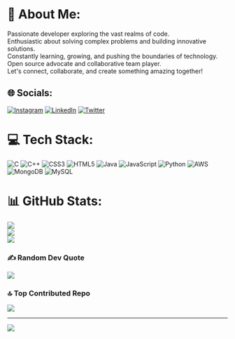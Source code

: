 # 💫 About Me:
Passionate developer exploring the vast realms of code. <br>Enthusiastic about solving complex problems and building innovative solutions. <br>Constantly learning, growing, and pushing the boundaries of technology. <br>Open source advocate and collaborative team player. <br>Let's connect, collaborate, and create something amazing together!


## 🌐 Socials:
[![Instagram](https://img.shields.io/badge/Instagram-%23E4405F.svg?logo=Instagram&logoColor=white)](https://www.instagram.com/revolver.raja_03/) [![LinkedIn](https://img.shields.io/badge/LinkedIn-%230077B5.svg?logo=linkedin&logoColor=white)](https://www.linkedin.com/in/raja-subramanian-velayudham/) [![Twitter](https://img.shields.io/badge/Twitter-%231DA1F2.svg?logo=Twitter&logoColor=white)](https://twitter.com/revolverraja03) 

# 💻 Tech Stack:
![C](https://img.shields.io/badge/c-%2300599C.svg?style=for-the-badge&logo=c&logoColor=white) ![C++](https://img.shields.io/badge/c++-%2300599C.svg?style=for-the-badge&logo=c%2B%2B&logoColor=white) ![CSS3](https://img.shields.io/badge/css3-%231572B6.svg?style=for-the-badge&logo=css3&logoColor=white) ![HTML5](https://img.shields.io/badge/html5-%23E34F26.svg?style=for-the-badge&logo=html5&logoColor=white) ![Java](https://img.shields.io/badge/java-%23ED8B00.svg?style=for-the-badge&logo=java&logoColor=white) ![JavaScript](https://img.shields.io/badge/javascript-%23323330.svg?style=for-the-badge&logo=javascript&logoColor=%23F7DF1E) ![Python](https://img.shields.io/badge/python-3670A0?style=for-the-badge&logo=python&logoColor=ffdd54) ![AWS](https://img.shields.io/badge/AWS-%23FF9900.svg?style=for-the-badge&logo=amazon-aws&logoColor=white) ![MongoDB](https://img.shields.io/badge/MongoDB-%234ea94b.svg?style=for-the-badge&logo=mongodb&logoColor=white) ![MySQL](https://img.shields.io/badge/mysql-%2300f.svg?style=for-the-badge&logo=mysql&logoColor=white)
# 📊 GitHub Stats:
![](https://github-readme-stats.vercel.app/api?username=VRajaSubramanian&theme=radical&hide_border=true&include_all_commits=false&count_private=false)<br/>
![](https://github-readme-streak-stats.herokuapp.com/?user=VRajaSubramanian&theme=radical&hide_border=true)<br/>
![](https://github-readme-stats.vercel.app/api/top-langs/?username=VRajaSubramanian&theme=radical&hide_border=true&include_all_commits=false&count_private=false&layout=compact)

### ✍️ Random Dev Quote
![](https://quotes-github-readme.vercel.app/api?type=horizontal&theme=radical)

### 🔝 Top Contributed Repo
![](https://github-contributor-stats.vercel.app/api?username=VRajaSubramanian&limit=5&theme=dark&combine_all_yearly_contributions=true)

---
[![](https://visitcount.itsvg.in/api?id=VRajaSubramanian&icon=1&color=6)](https://visitcount.itsvg.in)

